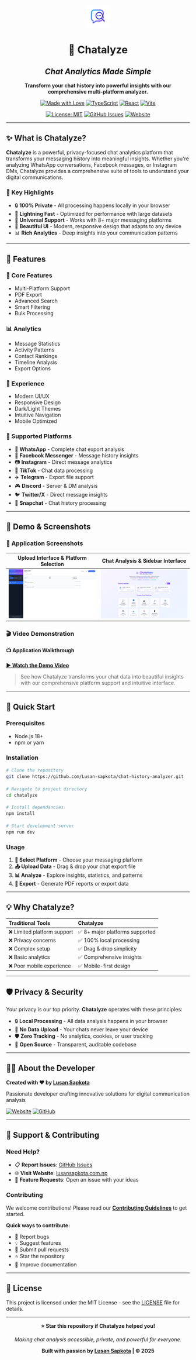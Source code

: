 <div align="center">

<img src="public/logo.png" alt="Chatalyze Logo" width="64" height="64">

# 🎯 Chatalyze

## *Chat Analytics Made Simple*

**Transform your chat history into powerful insights with our comprehensive multi-platform analyzer.**

[![Made with Love](https://img.shields.io/badge/Made%20with-❤️-red.svg?style=for-the-badge)](https://lusansapkota.com.np)
[![TypeScript](https://img.shields.io/badge/TypeScript-007ACC?style=for-the-badge&logo=typescript&logoColor=white)](https://www.typescriptlang.org/)
[![React](https://img.shields.io/badge/React-20232A?style=for-the-badge&logo=react&logoColor=61DAFB)](https://reactjs.org/)
[![Vite](https://img.shields.io/badge/Vite-646CFF?style=for-the-badge&logo=vite&logoColor=white)](https://vitejs.dev/)

[![License: MIT](https://img.shields.io/badge/License-MIT-yellow.svg?style=for-the-badge)](https://opensource.org/licenses/MIT)
[![GitHub Issues](https://img.shields.io/badge/Issues-Welcome-brightgreen?style=for-the-badge&logo=github)](https://github.com/Lusan-sapkota/chat-history-analyzer/issues)
[![Website](https://img.shields.io/badge/Website-lusansapkota.com.np-blue?style=for-the-badge&logo=globe)](https://lusansapkota.com.np)

---

</div>

## ✨ What is Chatalyze?

**Chatalyze** is a powerful, privacy-focused chat analytics platform that transforms your messaging history into meaningful insights. Whether you're analyzing WhatsApp conversations, Facebook messages, or Instagram DMs, Chatalyze provides a comprehensive suite of tools to understand your digital communications.

### 🎯 Key Highlights

- 🔒 **100% Private** - All processing happens locally in your browser
- 🚀 **Lightning Fast** - Optimized for performance with large datasets
- 📱 **Universal Support** - Works with 8+ major messaging platforms
- 🎨 **Beautiful UI** - Modern, responsive design that adapts to any device
- 📊 **Rich Analytics** - Deep insights into your communication patterns

---

## 🌟 Features

### 🚀 Core Features

- Multi-Platform Support
- PDF Export
- Advanced Search
- Smart Filtering
- Bulk Processing

### 📊 Analytics

- Message Statistics
- Activity Patterns
- Contact Rankings
- Timeline Analysis
- Export Options

### 🎨 Experience

- Modern UI/UX
- Responsive Design
- Dark/Light Themes
- Intuitive Navigation
- Mobile Optimized

### 📱 Supported Platforms

- 💬 **WhatsApp** - Complete chat export analysis
- 💙 **Facebook Messenger** - Message history insights
- 📷 **Instagram** - Direct message analytics
- 🎵 **TikTok** - Chat data processing
- ✈️ **Telegram** - Export file support
- 🎮 **Discord** - Server & DM analysis
- 🐦 **Twitter/X** - Direct message insights
- 👻 **Snapchat** - Chat history processing

---

## 🎥 Demo & Screenshots

### 📸 Application Screenshots

| Upload Interface & Platform Selection | Chat Analysis & Sidebar Interface |
|:---:|:---:|
| ![Chatalyze Upload Interface](demo/images/img1.png) | ![Chatalyze Analysis Interface](demo/images/img2.png) |

### 🎬 Video Demonstration

#### 📺 Application Walkthrough

[**▶️ Watch the Demo Video**](demo/videos/demo1.mkv)

> See how Chatalyze transforms your chat data into beautiful insights with our comprehensive platform support and intuitive interface.

---

## 🚀 Quick Start

### Prerequisites

- Node.js 18+
- npm or yarn

### Installation

```bash
# Clone the repository
git clone https://github.com/Lusan-sapkota/chat-history-analyzer.git

# Navigate to project directory
cd chatalyze

# Install dependencies
npm install

# Start development server
npm run dev
```

### Usage

1. **🎯 Select Platform** - Choose your messaging platform
2. **📤 Upload Data** - Drag & drop your chat export file
3. **📊 Analyze** - Explore insights, statistics, and patterns
4. **📄 Export** - Generate PDF reports or export data

---

## 💡 Why Chatalyze?

| **Traditional Tools** | **Chatalyze** |
|:---|:---|
| ❌ Limited platform support | ✅ 8+ major platforms supported |
| ❌ Privacy concerns | ✅ 100% local processing |
| ❌ Complex setup | ✅ Drag & drop simplicity |
| ❌ Basic analytics | ✅ Comprehensive insights |
| ❌ Poor mobile experience | ✅ Mobile-first design |

---

## 🛡️ Privacy & Security

Your privacy is our top priority. **Chatalyze** operates with these principles:

- 🔒 **Local Processing** - All data analysis happens in your browser
- 🚫 **No Data Upload** - Your chats never leave your device
- 🛡️ **Zero Tracking** - No analytics, cookies, or user tracking
- 🔐 **Open Source** - Transparent, auditable codebase

---

## 👨‍💻 About the Developer

**Created with ❤️ by [Lusan Sapkota](https://lusansapkota.com.np)**

Passionate developer crafting innovative solutions for digital communication analysis

[![Website](https://img.shields.io/badge/🌐_Website-lusansapkota.com.np-blue?style=for-the-badge)](https://lusansapkota.com.np)
[![GitHub](https://img.shields.io/badge/GitHub-100000?style=for-the-badge&logo=github&logoColor=white)](https://github.com/lusansapkota)

---

## 🤝 Support & Contributing

### Need Help?

- 📋 **Report Issues**: [GitHub Issues](https://github.com/yourusername/chatalyze/issues)
- 🌐 **Visit Website**: [lusansapkota.com.np](https://lusansapkota.com.np)
- 💬 **Feature Requests**: Open an issue with your ideas

### Contributing

We welcome contributions! Please read our [**Contributing Guidelines**](CONTRIBUTING.md) to get started.

**Quick ways to contribute:**

- 🐛 Report bugs
- 💡 Suggest features  
- 🔧 Submit pull requests
- ⭐ Star the repository
- 📖 Improve documentation

---

## 📄 License

This project is licensed under the MIT License - see the [LICENSE](LICENSE) file for details.

---

<div align="center">

**⭐ Star this repository if Chatalyze helped you!**

*Making chat analysis accessible, private, and powerful for everyone.*

**Built with passion by [Lusan Sapkota](https://lusansapkota.com.np) | © 2025**

</div>
